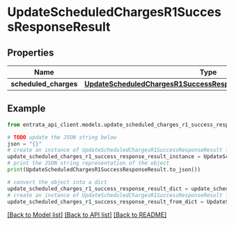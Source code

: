 # UpdateScheduledChargesR1SuccessResponseResult


## Properties

Name | Type | Description | Notes
------------ | ------------- | ------------- | -------------
**scheduled_charges** | [**UpdateScheduledChargesR1SuccessResponseResultScheduledCharges**](UpdateScheduledChargesR1SuccessResponseResultScheduledCharges.md) |  | 

## Example

```python
from entrata_api_client.models.update_scheduled_charges_r1_success_response_result import UpdateScheduledChargesR1SuccessResponseResult

# TODO update the JSON string below
json = "{}"
# create an instance of UpdateScheduledChargesR1SuccessResponseResult from a JSON string
update_scheduled_charges_r1_success_response_result_instance = UpdateScheduledChargesR1SuccessResponseResult.from_json(json)
# print the JSON string representation of the object
print(UpdateScheduledChargesR1SuccessResponseResult.to_json())

# convert the object into a dict
update_scheduled_charges_r1_success_response_result_dict = update_scheduled_charges_r1_success_response_result_instance.to_dict()
# create an instance of UpdateScheduledChargesR1SuccessResponseResult from a dict
update_scheduled_charges_r1_success_response_result_from_dict = UpdateScheduledChargesR1SuccessResponseResult.from_dict(update_scheduled_charges_r1_success_response_result_dict)
```
[[Back to Model list]](../README.md#documentation-for-models) [[Back to API list]](../README.md#documentation-for-api-endpoints) [[Back to README]](../README.md)


